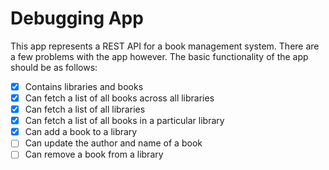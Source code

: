 # Debugging App

This app represents a REST API for a book management system. There are a few problems with the app however. The basic functionality of the app should be as follows:

- [x] Contains libraries and books
- [x] Can fetch a list of all books across all libraries
- [x] Can fetch a list of all libraries
- [x] Can fetch a list of all books in a particular library
- [x] Can add a book to a library
- [ ] Can update the author and name of a book
- [ ] Can remove a book from a library